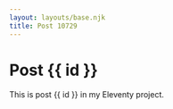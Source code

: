 ```yaml
---
layout: layouts/base.njk
title: Post 10729
---
```


# Post {{ id }}

This is post {{ id }} in my Eleventy project.
